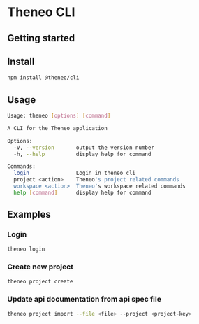 # Theneo CLI

## Getting started

## Install

```bash
npm install @theneo/cli
```

## Usage

```bash
Usage: theneo [options] [command]

A CLI for the Theneo application

Options:
  -V, --version       output the version number
  -h, --help          display help for command

Commands:
  login               Login in theneo cli
  project <action>    Theneo's project related commands
  workspace <action>  Theneo's workspace related commands
  help [command]      display help for command
```

## Examples

### Login

```bash
theneo login
```

### Create new project

```bash
theneo project create
```

### Update api documentation from api spec file

```bash
theneo project import --file <file> --project <project-key>
```
